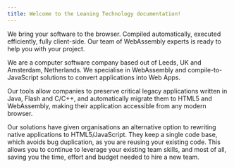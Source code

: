 ```yaml
---
title: Welcome to the Leaning Technology documentation!
---
```


We bring your software to the browser. Compiled automatically, executed efficiently, fully client-side. Our team of WebAssembly experts is ready to help you with your project.

We are a computer software company based out of Leeds, UK and Amsterdam, Netherlands. We specialise in WebAssembly and compile-to-JavaScript solutions to convert applications into Web Apps.

Our tools allow companies to preserve critical legacy applications written in Java, Flash and C/C++, and automatically migrate them to HTML5 and WebAssembly, making their application accessible from any modern browser.

Our solutions have given organisations an alternative option to rewriting native applications to HTML5/JavaScript. They keep a single code base, which avoids bug duplication, as you are reusing your existing code. This allows you to continue to leverage your existing team skills, and most of all, saving you the time, effort and budget needed to hire a new team.



